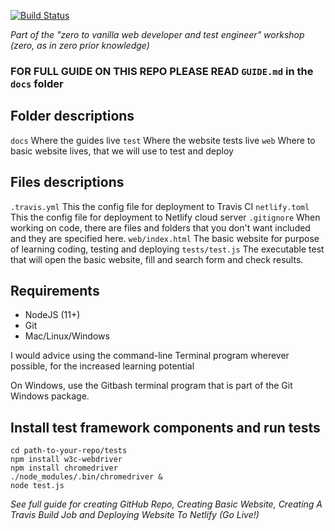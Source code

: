 [![Build Status](https://travis-ci.org/jaffamonkey/starter-github-html-tests-travis-netlify.svg?branch=master)](https://travis-ci.org/jaffamonkey/starter-github-html-tests-travis-netlify)

_Part of the "zero to vanilla web developer and test engineer" workshop (zero, as in zero prior knowledge)_

### FOR FULL GUIDE ON THIS REPO PLEASE READ `GUIDE.md` in the `docs` folder

## Folder descriptions

`docs` Where the guides live
`test` Where the website tests live
`web` Where to basic website lives, that we will use to test and deploy

## Files descriptions

`.travis.yml` This the config file for deployment to Travis CI
`netlify.toml` This the config file for deployment to Netlify cloud server
`.gitignore` When working on code, there are files and folders that you don't want included and they are specified here.
`web/index.html` The basic website for purpose of learning coding, testing and deploying
`tests/test.js` The executable test that will open the basic website, fill and search form and check results.

## Requirements

* NodeJS (11+)
* Git
* Mac/Linux/Windows 

I would advice using the command-line Terminal program wherever possible, for the increased learning potential

On Windows, use the Gitbash terminal program that is part of the Git Windows package.


## Install test framework components and run tests

```
cd path-to-your-repo/tests
npm install w3c-webdriver
npm install chromedriver
./node_modules/.bin/chromedriver &
node test.js
```

_See full guide for creating GitHub Repo, Creating Basic Website, Creating A Travis Build Job and Deploying Website To Netlify (Go Live!)_
